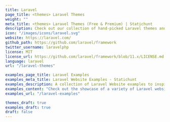 ```yaml
---
title: Laravel
page_title: <themes> Laravel Themes
weight: ""
meta_title: <themes> Laravel Themes (Free & Premium) | Statichunt
description: Check out our collection of hand-picked Laravel themes and templates that will give your website a professional and polished appearance.
icon: "/images/icons/laravel.svg"
website: https://laravel.com/
github_path: https://github.com/laravel/framework
twitter_username: laravelphp
license: MIT
license_url: https://github.com/laravel/framework/blob/11.x/LICENSE.md
language: laravel
url: "/laravel-themes"

examples_page_title: Laravel Examples
examples_meta_title: Laravel Website Examples - Statichunt
examples_description: A collection of Laravel Website examples to inspire the creation of your next web Project
examples_content: "Check out the showcase of a variety of Laravel website examples. Get inspired about building your next web project on the Laravel static site generator"
examples_url: "/laravel-examples"

themes_draft: true
examples_draft: true
draft: false
---
```

